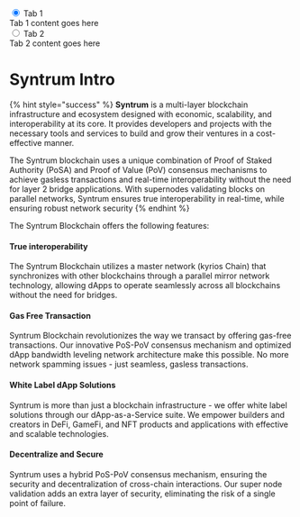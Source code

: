 <div class="tabs">
  <div class="tab">
    <input type="radio" id="tab-1" name="tab-group-1" checked>
    <label for="tab-1">Tab 1</label>
    <div class="content">
      Tab 1 content goes here
    </div>
  </div>
  <div class="tab">
    <input type="radio" id="tab-2" name="tab-group-1">
    <label for="tab-2">Tab 2</label>
    <div class="content">
      Tab 2 content goes here
    </div>
  </div>
  <!-- Add additional tabs as needed -->
</div>


# Syntrum Intro

{% hint style="success" %}
**Syntrum** is a multi-layer blockchain infrastructure and ecosystem designed with economic, scalability, and interoperability at its core. It provides developers and projects with the necessary tools and services to build and grow their ventures in a cost-effective manner.

The Syntrum blockchain uses a unique combination of Proof of Staked Authority (PoSA) and Proof of Value (PoV) consensus mechanisms to achieve gasless transactions and real-time interoperability without the need for layer 2 bridge applications. With supernodes validating blocks on parallel networks, Syntrum ensures true interoperability in real-time, while ensuring robust network security
{% endhint %}

&#x20;The Syntrum Blockchain offers the following features:

#### True interoperability

The Syntrum Blockchain utilizes a master network (kyrios Chain) that synchronizes with other blockchains through a parallel mirror network technology, allowing dApps to operate seamlessly across all blockchains without the need for bridges.

#### **Gas Free Transaction**

Syntrum Blockchain revolutionizes the way we transact by offering gas-free transactions. Our innovative PoS-PoV consensus mechanism and optimized dApp bandwidth leveling network architecture make this possible. No more network spamming issues - just seamless, gasless transactions.

#### White Label dApp Solutions

Syntrum is more than just a blockchain infrastructure - we offer white label solutions through our dApp-as-a-Service suite. We empower builders and creators in DeFi, GameFi, and NFT products and applications with effective and scalable technologies.

#### Decentralize and Secure

Syntrum uses a hybrid PoS-PoV consensus mechanism, ensuring the security and decentralization of cross-chain interactions. Our super node validation adds an extra layer of security, eliminating the risk of a single point of failure.



​
